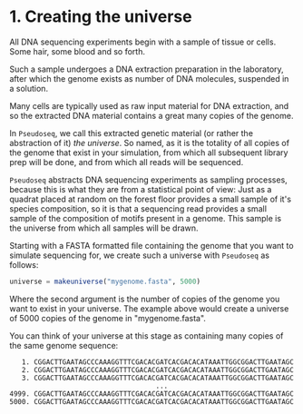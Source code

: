 # 1. Creating the universe

All DNA sequencing experiments begin with a sample of tissue or cells. Some hair,
some blood and so forth.

Such a sample undergoes a DNA extraction preparation in the laboratory, after which
the genome exists as number of DNA molecules, suspended in a solution.

Many cells are typically used as raw input material for DNA extraction, and so the
extracted DNA material contains a great many copies of the genome.

In `Pseudoseq`, we call this extracted genetic material (or rather the abstraction
of it) *the universe*. So named, as it is the totality of all copies of the
genome that exist in your simulation, from which all subsequent library prep will
be done, and from which all reads will be sequenced.

`Pseudoseq` abstracts DNA sequencing experiments as sampling processes,
because this is what they are from a statistical point of view: Just as a quadrat
placed at random on the forest floor provides a small sample of it's species
composition, so it is that a sequencing read provides a small sample of the
composition of motifs present in a genome.
This sample is the universe from which all samples will be drawn.

Starting with a FASTA formatted file containing the genome that you want to simulate
sequencing for, we create such a universe with `Pseudoseq` as follows:

```julia
universe = makeuniverse("mygenome.fasta", 5000)
```

Where the second argument is the number of copies of the genome you want to
exist in your universe. The example above would create a universe of 5000 copies
of the genome in "mygenome.fasta".

You can think of your universe at this stage as containing many copies of the
same genome sequence:

```
   1. CGGACTTGAATAGCCCAAAGGTTTCGACACGATCACGACACATAAATTGGCGGACTTGAATAGC
   2. CGGACTTGAATAGCCCAAAGGTTTCGACACGATCACGACACATAAATTGGCGGACTTGAATAGC
   3. CGGACTTGAATAGCCCAAAGGTTTCGACACGATCACGACACATAAATTGGCGGACTTGAATAGC
                                    ...
4999. CGGACTTGAATAGCCCAAAGGTTTCGACACGATCACGACACATAAATTGGCGGACTTGAATAGC
5000. CGGACTTGAATAGCCCAAAGGTTTCGACACGATCACGACACATAAATTGGCGGACTTGAATAGC
```